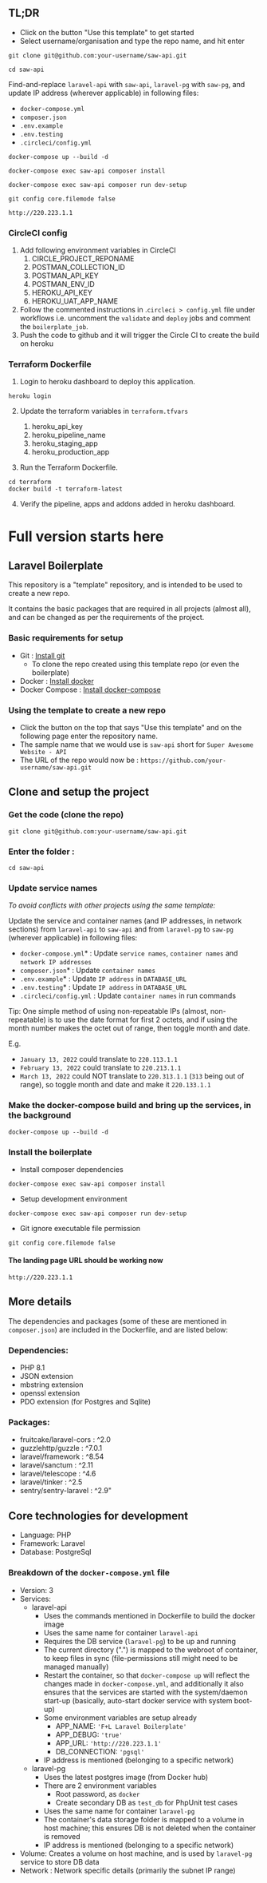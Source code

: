 ## TL;DR
 - Click on the button "Use this template" to get started
 - Select username/organisation and type the repo name, and hit enter
```
git clone git@github.com:your-username/saw-api.git
```
```
cd saw-api
```

Find-and-replace `laravel-api` with `saw-api`, `laravel-pg` with `saw-pg`, and update IP address (wherever applicable) in following files:
- `docker-compose.yml`
- `composer.json`
- `.env.example`
- `.env.testing`
- `.circleci/config.yml`

```
docker-compose up --build -d
```
```
docker-compose exec saw-api composer install
```
```
docker-compose exec saw-api composer run dev-setup
```
```
git config core.filemode false
```
```
http://220.223.1.1
```

### CircleCI config
1. Add following environment variables in CircleCI 
    1. CIRCLE_PROJECT_REPONAME
    1. POSTMAN_COLLECTION_ID
    1. POSTMAN_API_KEY
    1. POSTMAN_ENV_ID
    1. HEROKU_API_KEY
    1. HEROKU_UAT_APP_NAME
1. Follow the commented instructions in .`circleci > config.yml` file under workflows i.e. uncomment the `validate` and `deploy` jobs and comment the `boilerplate_job`.
1. Push the code to github and it will trigger the Circle CI to create the build on heroku


### Terraform Dockerfile
1. Login to heroku dashboard to deploy this application. 

``` 
heroku login 
```
2. Update the terraform variables in ```terraform.tfvars```

    1. heroku_api_key
    1. heroku_pipeline_name
    1. heroku_staging_app
    1. heroku_production_app

3. Run the Terraform Dockerfile.
```
cd terraform
docker build -t terraform-latest
```
4. Verify the pipeline, apps and addons added in heroku dashboard.

# Full version starts here

## Laravel Boilerplate

This repository is a "template" repository, and is intended to be used to create a new repo.

It contains the basic packages that are required in all projects (almost all), and can be changed as per the requirements of the project.

### Basic requirements for setup
- Git :  [Install git](https://git-scm.com/book/en/v2/Getting-Started-Installing-Git)
    - To clone the repo created using this template repo (or even the boilerplate)
- Docker : [Install docker](https://docs.docker.com/engine/install)
- Docker Compose : [Install docker-compose](https://docs.docker.com/compose/install)

### Using the template to create a new repo

- Click the button on the top that says "Use this template" and on the following page enter the repository name.
- The sample name that we would use is `saw-api` short for `Super Awesome Website - API`
- The URL of the repo would now be : `https://github.com/your-username/saw-api.git`

## Clone and setup the project

### Get the code (clone the repo)

```
git clone git@github.com:your-username/saw-api.git
```


### Enter the folder :
```
cd saw-api
```

### Update service names
_To avoid conflicts with other projects using the same template:_

Update the service and container names (and IP addresses, in network sections) from `laravel-api` to `saw-api` and from `laravel-pg` to `saw-pg` (wherever applicable) in following files:
- `docker-compose.yml`* : Update `service names`, `container names` and `network IP addresses`
- `composer.json`* : Update `container names`
- `.env.example`* : Update `IP address` in `DATABASE_URL`
- `.env.testing`* : Update `IP address` in `DATABASE_URL`
- `.circleci/config.yml` : Update `container names` in run commands

Tip: One simple method of using non-repeatable IPs (almost, non-repeatable) is to use the date format for first 2 octets, and if using the month number makes the octet out of range, then toggle month and date.   

E.g. 
 - `January 13, 2022` could translate to `220.113.1.1`
 - `February 13, 2022` could translate to `220.213.1.1`
 - `March 13, 2022` could NOT translate to `220.313.1.1` (`313` being out of range), so toggle month and date and make it `220.133.1.1`


### Make the docker-compose build and bring up the services, in the background

```
docker-compose up --build -d
```

### Install the boilerplate

- Install composer dependencies
```
docker-compose exec saw-api composer install
```

- Setup development environment
```
docker-compose exec saw-api composer run dev-setup
```

- Git ignore executable file permission
```
git config core.filemode false
```

#### The landing page URL should be working now
```
http://220.223.1.1
```

## More details

The dependencies and packages (some of these are mentioned in `composer.json`) are included in the Dockerfile, and are listed below:

### Dependencies:
- PHP 8.1
- JSON extension
- mbstring extension
- openssl extension
- PDO extension (for Postgres and Sqlite)

### Packages:
- fruitcake/laravel-cors : ^2.0
- guzzlehttp/guzzle : ^7.0.1
- laravel/framework : ^8.54
- laravel/sanctum : ^2.11
- laravel/telescope : ^4.6
- laravel/tinker : ^2.5
- sentry/sentry-laravel : ^2.9"


## Core technologies for development
- Language: PHP
- Framework: Laravel
- Database: PostgreSql



### Breakdown of the `docker-compose.yml` file
- Version: 3
- Services:
    - laravel-api
        - Uses the commands mentioned in Dockerfile to build the docker image
        - Uses the same name for container `laravel-api`
        - Requires the DB service (`laravel-pg`) to be up and running
        - The current directory (".") is mapped to the webroot of container, to keep files in sync (file-permissions still might need to be managed manually)
        - Restart the container, so that `docker-compose up` will reflect the changes made in `docker-compose.yml`, and additionally it also ensures that the services are started with the system/daemon start-up (basically, auto-start docker service with system boot-up)
        - Some environment variables are setup already
            - APP_NAME: `'F+L Laravel Boilerplate'`
            - APP_DEBUG: `'true'`
            - APP_URL: `'http://220.223.1.1'`
            - DB_CONNECTION: `'pgsql'`
        - IP address is mentioned (belonging to a specific network)
    - laravel-pg
        - Uses the latest postgres image (from Docker hub)
        - There are 2 environment variables
            - Root password, as `docker`
            - Create secondary DB as `test_db` for PhpUnit test cases
        - Uses the same name for container `laravel-pg`
        - The container's data storage folder is mapped to a volume in host machine; this ensures DB is not deleted when the container is removed
        - IP address is mentioned (belonging to a specific network)
- Volume: Creates a volume on host machine, and is used by `laravel-pg` service to store DB data
- Network : Network specific details (primarily the subnet IP range)
